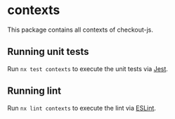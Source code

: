 # contexts

This package contains all contexts of checkout-js.

## Running unit tests

Run `nx test contexts` to execute the unit tests via [Jest](https://jestjs.io).

## Running lint

Run `nx lint contexts` to execute the lint via [ESLint](https://eslint.org/).
